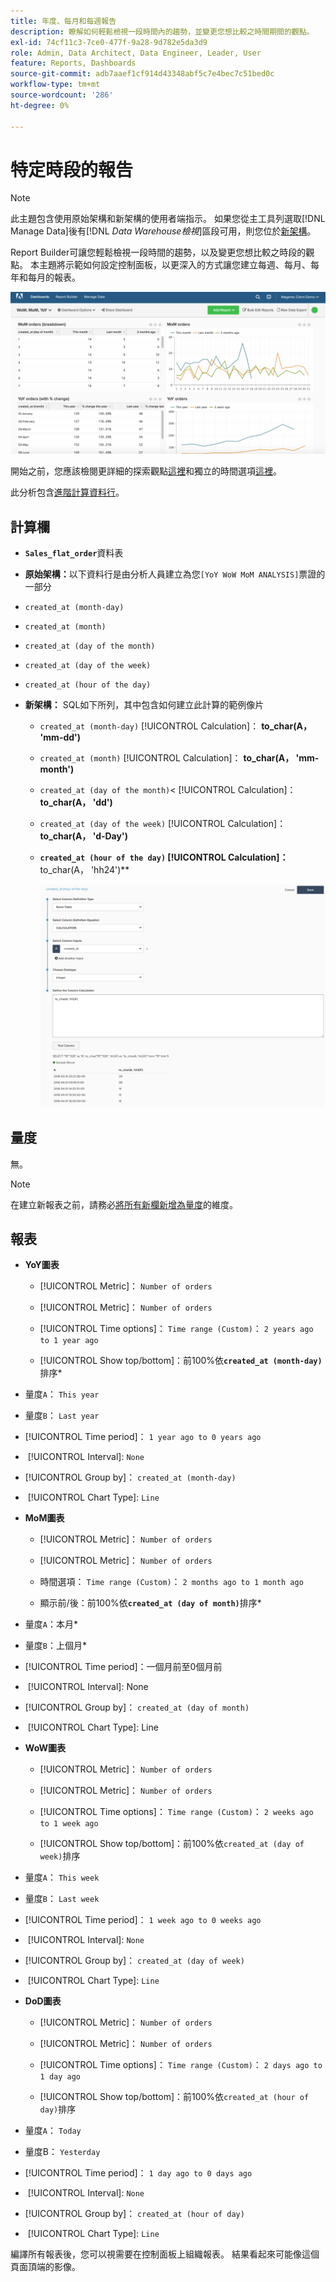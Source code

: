 ```yaml
---
title: 年度、每月和每週報告
description: 瞭解如何輕鬆檢視一段時間內的趨勢，並變更您想比較之時間期間的觀點。
exl-id: 74cf11c3-7ce0-477f-9a28-9d782e5da3d9
role: Admin, Data Architect, Data Engineer, Leader, User
feature: Reports, Dashboards
source-git-commit: adb7aaef1cf914d43348abf5c7e4bec7c51bed0c
workflow-type: tm+mt
source-wordcount: '286'
ht-degree: 0%

---
```


# 特定時段的報告

>[!NOTE]
>
>此主題包含使用原始架構和新架構的使用者端指示。 如果您從主工具列選取[!DNL Manage Data]後有&#x200B;[!DNL _Data Warehouse檢視_]&#x200B;區段可用，則您位於[新架構](../../administrator/account-management/new-architecture.md)。

Report Builder可讓您輕鬆檢視一段時間的趨勢，以及變更您想比較之時段的觀點。 本主題將示範如何設定控制面板，以更深入的方式讓您建立每週、每月、每年和每月的報表。

![](../../assets/Wow__mom__yoy.png)

開始之前，您應該檢閱更詳細的探索觀點[這裡](../../tutorials/using-visual-report-builder.md)和獨立的時間選項[這裡](../../tutorials/time-options-visual-rpt-bldr.md)。

此分析包含[進階計算資料行](../data-warehouse-mgr/adv-calc-columns.md)。

## 計算欄

* **`Sales_flat_order`**&#x200B;資料表
* **原始架構：**&#x200B;以下資料行是由分析人員建立為您`[YoY WoW MoM ANALYSIS]`票證的一部分
* `created_at (month-day)`
* `created_at (month)`
* `created_at (day of the month)`
* `created_at (day of the week)`
* `created_at (hour of the day)`

* **新架構：** SQL如下所列，其中包含如何建立此計算的範例像片
   * `created_at (month-day)` [!UICONTROL Calculation]： **to_char(A， &#39;mm-dd&#39;)**
   * `created_at (month)` [!UICONTROL Calculation]： **to_char(A， &#39;mm-month&#39;)**
   * `created_at (day of the month)`&lt; [!UICONTROL Calculation]： **to_char(A， &#39;dd&#39;)**
   * `created_at (day of the week)` [!UICONTROL Calculation]： **to_char(A， &#39;d-Day&#39;)**
   * **`created_at (hour of the day)` [!UICONTROL Calculation]： &#x200B;** to_char(A， &#39;hh24&#39;)**

     ![](../../assets/new-arch-create-calc.png)

## 量度

無。

>[!NOTE]
>
>在建立新報表之前，請務必[將所有新欄新增為量度](../data-warehouse-mgr/manage-data-dimensions-metrics.md)的維度。

## 報表

* **YoY圖表**
   * [!UICONTROL Metric]： `Number of orders`

   * [!UICONTROL Metric]： `Number of orders`
   * [!UICONTROL Time options]： `Time range (Custom)`： `2 years ago to 1 year ago`

   * [!UICONTROL Show top/bottom]：前100%依&#x200B;**`created_at (month-day)`**&#x200B;排序*

* 量度`A`： `This year`
* 量度`B`： `Last year`
* [!UICONTROL Time period]： `1 year ago to 0 years ago`
* &#x200B;
  [!UICONTROL Interval]: `None`
* [!UICONTROL Group by]： `created_at (month-day)`
* &#x200B;
  [!UICONTROL Chart Type]: `Line`

* **MoM圖表**
   * [!UICONTROL Metric]： `Number of orders`

   * [!UICONTROL Metric]： `Number of orders`
   * 時間選項： `Time range (Custom)`： `2 months ago to 1 month ago`

   * 顯示前/後：前100%依&#x200B;**`created_at (day of month)`**&#x200B;排序*

* 量度`A`：本月*
* 量度`B`：上個月*
* [!UICONTROL Time period]：一個月前至0個月前
* &#x200B;
  [!UICONTROL Interval]: None
* [!UICONTROL Group by]： `created_at (day of month)`
* &#x200B;
  [!UICONTROL Chart Type]: Line

* **WoW圖表**
   * [!UICONTROL Metric]： `Number of orders`

   * [!UICONTROL Metric]： `Number of orders`
   * [!UICONTROL Time options]： `Time range (Custom)`： `2 weeks ago to 1 week ago`

   * [!UICONTROL Show top/bottom]：前100%依`created_at (day of week)`排序

* 量度`A`： `This week`
* 量度`B`： `Last week`
* [!UICONTROL Time period]： `1 week ago to 0 weeks ago`
* &#x200B;
  [!UICONTROL Interval]: `None`
* [!UICONTROL Group by]： `created_at (day of week)`
* &#x200B;
  [!UICONTROL Chart Type]: `Line`

* **DoD圖表**
   * [!UICONTROL Metric]： `Number of orders`

   * [!UICONTROL Metric]： `Number of orders`
   * [!UICONTROL Time options]： `Time range (Custom)`： `2 days ago to 1 day ago`

   * [!UICONTROL Show top/bottom]：前100%依`created_at (hour of day)`排序

* 量度`A`： `Today`
* 量度B： `Yesterday`
* [!UICONTROL Time period]： `1 day ago to 0 days ago`
* &#x200B;
  [!UICONTROL Interval]: `None`
* [!UICONTROL Group by]： `created_at (hour of day)`
* &#x200B;
  [!UICONTROL Chart Type]: `Line`

編譯所有報表後，您可以視需要在控制面板上組織報表。 結果看起來可能像這個頁面頂端的影像。
